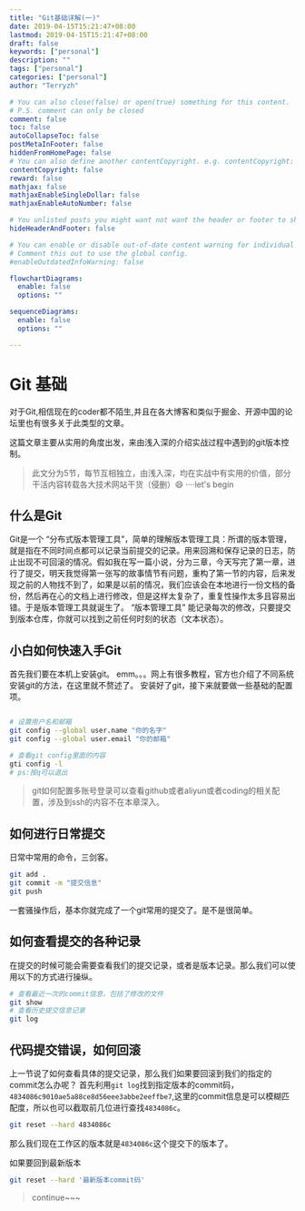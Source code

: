 ```yaml
---
title: "Git基础详解(一)"
date: 2019-04-15T15:21:47+08:00
lastmod: 2019-04-15T15:21:47+08:00
draft: false
keywords: ["personal"]
description: ""
tags: ["personal"]
categories: ["personal"]
author: "Terryzh"

# You can also close(false) or open(true) something for this content.
# P.S. comment can only be closed
comment: false
toc: false
autoCollapseToc: false
postMetaInFooter: false
hiddenFromHomePage: false
# You can also define another contentCopyright. e.g. contentCopyright: "This is another copyright."
contentCopyright: false
reward: false
mathjax: false
mathjaxEnableSingleDollar: false
mathjaxEnableAutoNumber: false

# You unlisted posts you might want not want the header or footer to show
hideHeaderAndFooter: false

# You can enable or disable out-of-date content warning for individual post.
# Comment this out to use the global config.
#enableOutdatedInfoWarning: false

flowchartDiagrams:
  enable: false
  options: ""

sequenceDiagrams: 
  enable: false
  options: ""

---
```


<!--more-->
# Git 基础

对于Git,相信现在的coder都不陌生,并且在各大博客和类似于掘金、开源中国的论坛里也有很多关于此类型的文章。

这篇文章主要从实用的角度出发，来由浅入深的介绍实战过程中遇到的git版本控制。

> 此文分为5节，每节互相独立，由浅入深，均在实战中有实用的价值，部分干活内容转载各大技术网站干货（侵删）😄 ····let's begin

## 什么是Git

Git是一个 “分布式版本管理工具”，简单的理解版本管理工具：所谓的版本管理，就是指在不同时间点都可以记录当前提交的记录。用来回溯和保存记录的日志，防止出现不可回滚的情况。假如我在写一篇小说，分为三章，今天写完了第一章，进行了提交，明天我觉得第一张写的故事情节有问题，重构了第一节的内容，后来发现之前的人物找不到了，如果是以前的情况，我们应该会在本地进行一份文档的备份，然后再在心的文档上进行修改，但是这样太复杂了，重复性操作太多且容易出错。于是版本管理工具就诞生了。
“版本管理工具” 能记录每次的修改，只要提交到版本仓库，你就可以找到之前任何时刻的状态（文本状态）。

## 小白如何快速入手Git

首先我们要在本机上安装git。
emm。。。网上有很多教程，官方也介绍了不同系统安装git的方法，在这里就不赘述了。
安装好了git，接下来就要做一些基础的配置项。

```bash

# 设置用户名和邮箱
git config --global user.name "你的名字"
git config --global user.email "你的邮箱"

# 查看git config里面的内容
gti config -l
# ps:按q可以退出
```

> git如何配置多账号登录可以查看github或者aliyun或者coding的相关配置，涉及到ssh的内容不在本章深入。

## 如何进行日常提交

日常中常用的命令，三剑客。

```bash
git add .
git commit -m "提交信息"
git push
```

一套骚操作后，基本你就完成了一个git常用的提交了。是不是很简单。

## 如何查看提交的各种记录

在提交的时候可能会需要查看我们的提交记录，或者是版本记录。那么我们可以使用以下的方式进行操纵。

```bash
# 查看最近一次的commit信息，包括了修改的文件
git show
# 查看历史提交信息记录
git log
```

## 代码提交错误，如何回滚

上一节说了如何查看具体的提交记录，那么我们如果要回滚到我们的指定的commit怎么办呢？
首先利用`git log`找到指定版本的commit码，`4834086c9010ae5a88ce8d56eee3abbe2eeffbe7`,这里的commit信息是可以模糊匹配度，所以也可以截取前几位进行查找`4834086c`。

```bash
git reset --hard 4834086c
```

那么我们现在工作区的版本就是`4834086c`这个提交下的版本了。

如果要回到最新版本

```bash
git reset --hard '最新版本commit码'
```

> continue~~~
